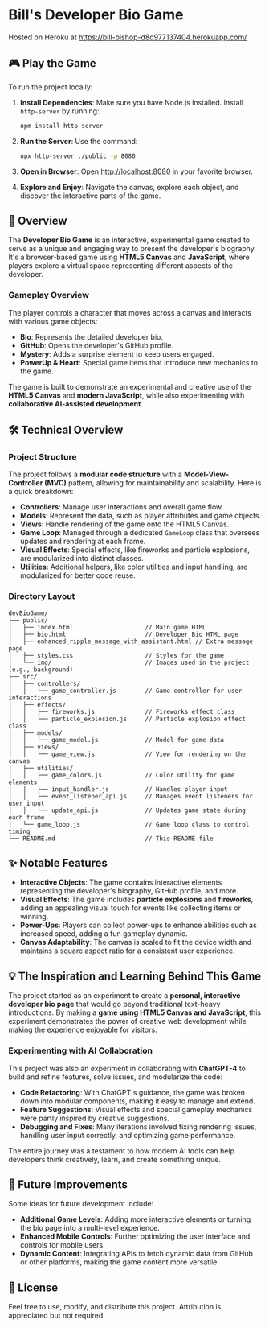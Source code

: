 # Bill's Developer Bio Game

Hosted on Heroku at https://bill-bishop-d8d977137404.herokuapp.com/

## 🎮 Play the Game

To run the project locally:

1. **Install Dependencies**:
   Make sure you have Node.js installed. Install `http-server` by running:

   ```sh
   npm install http-server
   ```

2. **Run the Server**:
   Use the command:

   ```sh
   npx http-server ./public -p 8080
   ```

3. **Open in Browser**:
   Open [http://localhost:8080](http://localhost:8080) in your favorite browser.

4. **Explore and Enjoy**:
   Navigate the canvas, explore each object, and discover the interactive parts of the game.

## 📖 Overview

The **Developer Bio Game** is an interactive, experimental game created to serve as a unique and engaging way to present the developer's biography. It's a browser-based game using **HTML5 Canvas** and **JavaScript**, where players explore a virtual space representing different aspects of the developer.

### Gameplay Overview

The player controls a character that moves across a canvas and interacts with various game objects:

- **Bio**: Represents the detailed developer bio.
- **GitHub**: Opens the developer's GitHub profile.
- **Mystery**: Adds a surprise element to keep users engaged.
- **PowerUp & Heart**: Special game items that introduce new mechanics to the game.

The game is built to demonstrate an experimental and creative use of the **HTML5 Canvas** and **modern JavaScript**, while also experimenting with **collaborative AI-assisted development**.

## 🛠️ Technical Overview

### Project Structure

The project follows a **modular code structure** with a **Model-View-Controller (MVC)** pattern, allowing for maintainability and scalability. Here is a quick breakdown:

- **Controllers**: Manage user interactions and overall game flow.
- **Models**: Represent the data, such as player attributes and game objects.
- **Views**: Handle rendering of the game onto the HTML5 Canvas.
- **Game Loop**: Managed through a dedicated `GameLoop` class that oversees updates and rendering at each frame.
- **Visual Effects**: Special effects, like fireworks and particle explosions, are modularized into distinct classes.
- **Utilities**: Additional helpers, like color utilities and input handling, are modularized for better code reuse.

### Directory Layout

```
devBioGame/
├── public/
│   ├── index.html                    // Main game HTML
│   ├── bio.html                      // Developer Bio HTML page
│   ├── enhanced_ripple_message_with_assistant.html // Extra message page
│   ├── styles.css                    // Styles for the game
│   └── img/                          // Images used in the project (e.g., background)
├── src/
│   ├── controllers/
│   │   └── game_controller.js        // Game controller for user interactions
│   ├── effects/
│   │   ├── fireworks.js              // Fireworks effect class
│   │   └── particle_explosion.js     // Particle explosion effect class
│   ├── models/
│   │   └── game_model.js             // Model for game data
│   ├── views/
│   │   └── game_view.js              // View for rendering on the canvas
│   ├── utilities/
│   │   ├── game_colors.js            // Color utility for game elements
│   │   ├── input_handler.js          // Handles player input
│   │   ├── event_listener_api.js     // Manages event listeners for user input
│   │   └── update_api.js             // Updates game state during each frame
│   └── game_loop.js                  // Game loop class to control timing
└── README.md                         // This README file
```

## ✨ Notable Features

- **Interactive Objects**: The game contains interactive elements representing the developer's biography, GitHub profile, and more.
- **Visual Effects**: The game includes **particle explosions** and **fireworks**, adding an appealing visual touch for events like collecting items or winning.
- **Power-Ups**: Players can collect power-ups to enhance abilities such as increased speed, adding a fun gameplay dynamic.
- **Canvas Adaptability**: The canvas is scaled to fit the device width and maintains a square aspect ratio for a consistent user experience.

## 💡 The Inspiration and Learning Behind This Game

The project started as an experiment to create a **personal, interactive developer bio page** that would go beyond traditional text-heavy introductions. By making a **game using HTML5 Canvas and JavaScript**, this experiment demonstrates the power of creative web development while making the experience enjoyable for visitors.

### Experimenting with AI Collaboration

This project was also an experiment in collaborating with **ChatGPT-4** to build and refine features, solve issues, and modularize the code:

- **Code Refactoring**: With ChatGPT's guidance, the game was broken down into modular components, making it easy to manage and extend.
- **Feature Suggestions**: Visual effects and special gameplay mechanics were partly inspired by creative suggestions.
- **Debugging and Fixes**: Many iterations involved fixing rendering issues, handling user input correctly, and optimizing game performance.

The entire journey was a testament to how modern AI tools can help developers think creatively, learn, and create something unique.

## 🚀 Future Improvements

Some ideas for future development include:

- **Additional Game Levels**: Adding more interactive elements or turning the bio page into a multi-level experience.
- **Enhanced Mobile Controls**: Further optimizing the user interface and controls for mobile users.
- **Dynamic Content**: Integrating APIs to fetch dynamic data from GitHub or other platforms, making the game content more versatile.

## 📝 License

Feel free to use, modify, and distribute this project. Attribution is appreciated but not required.
